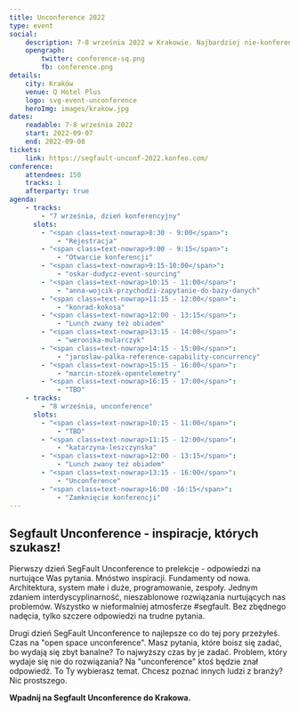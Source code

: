 ```yaml
---
title: Unconference 2022
type: event
social:
    description: 7-8 września 2022 w Krakowie. Najbardziej nie-konferencja której szukasz
    opengraph:
        twitter: conference-sq.png
        fb: conference.png     
details:
    city: Kraków
    venue: Q Hotel Plus
    logo: svg-event-unconference
    heroImg: images/krakow.jpg
dates: 
    readable: 7-8 września 2022
    start: 2022-09-07
    end: 2022-09-08
tickets: 
    link: https://segfault-unconf-2022.konfeo.com/
conference:
    attendees: 150
    tracks: 1
    afterparty: true
agenda:
    - tracks: 
        - "7 września, dzień konferencyjny"
      slots:
        - "<span class=text-nowrap>8:30 - 9:00</span>":
            - "Rejestracja"
        - "<span class=text-nowrap>9:00 - 9:15</span>":
            - "Otwarcie konferencji"
        - "<span class=text-nowrap>9:15-10:00</span>":
            - "oskar-dudycz-event-sourcing"
        - "<span class=text-nowrap>10:15 - 11:00</span>":
            - "anna-wojcik-przychodzi-zapytanie-do-bazy-danych"
        - "<span class=text-nowrap>11:15 - 12:00</span>":
            - "konrad-kokosa"
        - "<span class=text-nowrap>12:00 - 13:15</span>":
            - "Lunch zwany też obiadem"
        - "<span class=text-nowrap>13:15 - 14:00</span>":
            - "weronika-mularczyk"
        - "<span class=text-nowrap>14:15 - 15:00</span>":
            - "jaroslaw-palka-reference-capability-concurrency"
        - "<span class=text-nowrap>15:15 - 16:00</span>":
            - "marcin-stozek-opentelemetry"
        - "<span class=text-nowrap>16:15 - 17:00</span>":
            - "TBD"
    - tracks: 
        - "8 września, unconference"
      slots:
        - "<span class=text-nowrap>10:15 - 11:00</span>":
            - "TBD"
        - "<span class=text-nowrap>11:15 - 12:00</span>":
            - "katarzyna-leszczynska"
        - "<span class=text-nowrap>12:00 - 13:15</span>":
            - "Lunch zwany też obiadem"
        - "<span class=text-nowrap>13:15 - 16:00</span>":
            - "Unconference"
        - "<span class=text-nowrap>16:00 -16:15</span>":
            - "Zamknięcie konferencji"
---
```


## Segfault Unconference - inspiracje, których szukasz!


Pierwszy dzień SegFault Unconference to prelekcje - odpowiedzi na nurtujące Was pytania. Mnóstwo inspiracji. Fundamenty od nowa. Architektura, system małe i duże, programowanie, zespoły. Jednym zdaniem interdyscyplinarność, nieszablonowe rozwiązania
nurtujących nas problemów. Wszystko w nieformalniej atmosferze
#segfault. Bez zbędnego nadęcia, tylko szczere odpowiedzi na trudne pytania. 

Drugi dzień SegFault Unconference to najlepsze co do tej pory przeżyłeś. Czas na "open space unconference". Masz pytania, które boisz się zadać, bo wydają się zbyt banalne? To najwyższy czas by je zadać. Problem, który wydaje się nie do rozwiązania? Na "unconference" ktoś będzie znał odpowiedź. To Ty wybierasz temat. Chcesz poznać innych ludzi z branży? Nic prostszego. 


**Wpadnij na Segfault Unconference do Krakowa.**